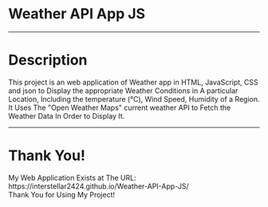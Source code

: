 # Weather API App JS
<hr>
<h1>Description</h1>
This project is an web application of Weather app in HTML, JavaScript, CSS and json to Display the appropriate Weather Conditions in A particular Location, Including the temperature (°C), Wind Speed, Humidity of a Region. It Uses The "Open Weather Maps" current weather API to Fetch the Weather Data In Order to Display It.

<hr>

<h1>Thank You!</h1>
My Web Application Exists at The URL: https://interstellar2424.github.io/Weather-API-App-JS/
<br>
Thank You for Using My Project!
